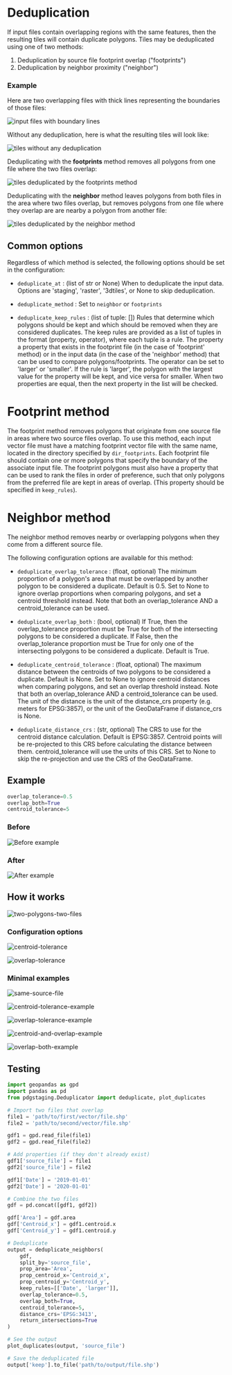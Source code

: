 # Deduplication

If input files contain overlapping regions with the same features, then the resulting tiles will contain duplicate polygons. Tiles may be deduplicated using one of two methods:

1. Deduplication by source file footprint overlap ("footprints")
2. Deduplication by neighbor proximity ("neighbor")

### Example

Here are two overlapping files with thick lines representing the boundaries of those files:

![input files with boundary lines](images/tiles_input-with-footprint.png)

Without any deduplication, here is what the resulting tiles will look like:

![tiles without any deduplication](images/tiles_not_deduped.png)

Deduplicating with the **footprints** method removes all polygons from one file where the two files overlap:

![tiles deduplicated by the footprints method](images/tiles_deduped_footprint.png)

Deduplicating with the **neighbor** method leaves polygons from both files in the area where two files overlap,
but removes polygons from one file where they overlap are are nearby a polygon from another file:

![tiles deduplicated by the neighbor method](images/tiles_deduped_neighbor.png)

## Common options

Regardless of which method is selected, the following options should be set in the configuration:

* `deduplicate_at` : (list of str or None)
    When to deduplicate the input data. Options are 'staging',
    'raster', '3dtiles', or None to skip deduplication.

* `deduplicate_method` : Set to `neighbor` or `footprints`

* `deduplicate_keep_rules` : (list of tuple: []) Rules that determine which
    polygons should be kept and which should be removed when they are
    considered duplicates. The keep rules are provided as a list of tuples in
    the format (property, operator), where each tuple is a rule. The property a
    property that exists in the footprint file (in the case of 'footprint'
    method) or in the input data (in the case of the 'neighbor' method) that
    can be used to compare polygons/footprints. The operator can be set to
    'larger' or 'smaller'. If the rule is 'larger', the polygon with the
    largest value for the property will be kept, and vice versa for smaller.
    When two properties are equal, then the next property in the list will be
    checked.

# Footprint method

The footprint method removes polygons that originate from one source file in
areas where two source files overlap. To use this method, each input vector
file must have a matching footprint vector file with the same name, located in
the directory specified by `dir_footprints`. Each footprint file should contain
one or more polygons that specify the boundary of the associate input file. The
footprint polygons must also have a property that can be used to rank the files
in order of preference, such that only polygons from the preferred file are
kept in areas of overlap. (This property should be specified in `keep_rules`).

# Neighbor method

The neighbor method removes nearby or overlapping polygons when they come from
a different source file.

The following configuration options are available for this method:

* `deduplicate_overlap_tolerance` : (float, optional)
    The minimum proportion of a polygon's area that must be
    overlapped by another polygon to be considered a duplicate.
    Default is 0.5. Set to None to ignore overlap proportions
    when comparing polygons, and set a centroid threshold
    instead. Note that both an overlap_tolerance AND a
    centroid_tolerance can be used.

* `deduplicate_overlap_both` : (bool, optional)
    If True, then the overlap_tolerance proportion must be True
    for both of the intersecting polygons to be considered a
    duplicate. If False, then the overlap_tolerance proportion
    must be True for only one of the intersecting polygons to
    be considered a duplicate. Default is True.

* `deduplicate_centroid_tolerance` : (float, optional)
    The maximum distance between the centroids of two polygons
    to be considered a duplicate. Default is None. Set to None
    to ignore centroid distances when comparing polygons, and
    set an overlap threshold instead. Note that both an
    overlap_tolerance AND a centroid_tolerance can be used. The
    unit of the distance is the unit of the distance_crs
    property (e.g. meters for EPSG:3857), or the unit of the
    GeoDataFrame if distance_crs is None.

* `deduplicate_distance_crs` : (str, optional)
    The CRS to use for the centroid distance calculation.
    Default is EPSG:3857. Centroid points will be re-projected
    to this CRS before calculating the distance between them.
    centroid_tolerance will use the units of this CRS. Set to
    None to skip the re-projection and use the CRS of the
    GeoDataFrame.

## Example 

```python
overlap_tolerance=0.5
overlap_both=True
centroid_tolerance=5
```

### Before

![Before example](images/iwp_before.png)

### After

![After example](images/iwp_deduplicated.png)


## How it works

![two-polygons-two-files](images/1_two-polygons-two-files.png)

### Configuration options

![centroid-tolerance](images/2_centroid-tolerance.png)

![overlap-tolerance](images/3_overlap-tolerance.png)

### Minimal examples

![same-source-file](images/4_same-source-file.png)

![centroid-tolerance-example](images/5_centroid-tolerance-example.png)

![overlap-tolerance-example](images/6_overlap-tolerance-example.png)

![centroid-and-overlap-example](images/7_centroid-and-overlap-example.png)

![overlap-both-example](images/7_overlap-both-example.png)

## Testing

```python
import geopandas as gpd
import pandas as pd
from pdgstaging.Deduplicator import deduplicate, plot_duplicates

# Import two files that overlap
file1 = 'path/to/first/vector/file.shp'
file2 = 'path/to/second/vector/file.shp'

gdf1 = gpd.read_file(file1)
gdf2 = gpd.read_file(file2)

# Add properties (if they don't already exist)
gdf1['source_file'] = file1
gdf2['source_file'] = file2

gdf1['Date'] = '2019-01-01'
gdf2['Date'] = '2020-01-01'

# Combine the two files
gdf = pd.concat([gdf1, gdf2])

gdf['Area'] = gdf.area
gdf['Centroid_x'] = gdf1.centroid.x
gdf['Centroid_y'] = gdf1.centroid.y

# Deduplicate
output = deduplicate_neighbors(
    gdf,
    split_by='source_file',
    prop_area='Area',
    prop_centroid_x='Centroid_x',
    prop_centroid_y='Centroid_y',
    keep_rules=[['Date', 'larger']],
    overlap_tolerance=0.5,
    overlap_both=True,
    centroid_tolerance=5,
    distance_crs='EPSG:3413',
    return_intersections=True
)

# See the output
plot_duplicates(output, 'source_file')

# Save the deduplicated file
output['keep'].to_file('path/to/output/file.shp')

```
